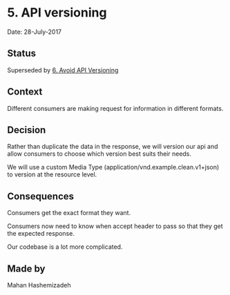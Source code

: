 # 5. API versioning

Date: 28-July-2017

## Status

Superseded by [6. Avoid API Versioning](0006-avoid-api-versioning.md)

## Context

Different consumers are making request for information in different formats.

## Decision

Rather than duplicate the data in the response, we will version our api and allow consumers to choose which version best suits their needs.

We will use a custom Media Type (application/vnd.example.clean.v1+json) to version at the resource level.

## Consequences

Consumers get the exact format they want.

Consumers now need to know when accept header to pass so that they get the expected response.

Our codebase is a lot more complicated.

## Made by

Mahan Hashemizadeh
